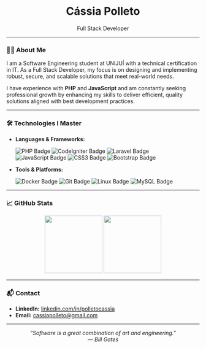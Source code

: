 <h1 align="center">Cássia Polleto</h1>
<p align="center">Full Stack Developer</p>

---

### 👩‍💻 About Me

I am a Software Engineering student at UNIJUÍ with a technical certification in IT. As a Full Stack Developer, my focus is on designing and implementing robust, secure, and scalable solutions that meet real-world needs.

I have experience with **PHP** and **JavaScript** and am constantly seeking professional growth by enhancing my skills to deliver efficient, quality solutions aligned with best development practices.

---

### 🛠️ Technologies I Master

- **Languages & Frameworks:**
  <p>
    <img src="https://img.shields.io/badge/PHP-777BB4?logo=php&logoColor=fff&style=for-the-badge" alt="PHP Badge" />
    <img src="https://img.shields.io/badge/CodeIgniter-EF4223?logo=codeigniter&logoColor=fff&style=for-the-badge" alt="CodeIgniter Badge" />
    <img src="https://img.shields.io/badge/Laravel-FF2D20?logo=laravel&logoColor=fff&style=for-the-badge" alt="Laravel Badge" />
    <img src="https://img.shields.io/badge/JavaScript-F7DF1E?logo=javascript&logoColor=000&style=for-the-badge" alt="JavaScript Badge" />
    <img src="https://img.shields.io/badge/CSS-1572B6?logo=css&logoColor=fff&style=for-the-badge" alt="CSS3 Badge" />
    <img src="https://img.shields.io/badge/Bootstrap-7952B3?logo=bootstrap&logoColor=fff&style=for-the-badge" alt="Bootstrap Badge" />
  </p>
  
- **Tools & Platforms:** 
  <p>
    <img src="https://img.shields.io/badge/Docker-2496ED?logo=docker&logoColor=fff&style=for-the-badge" alt="Docker Badge" />
    <img src="https://img.shields.io/badge/Git-F05032?logo=git&logoColor=fff&style=for-the-badge" alt="Git Badge" />
    <img src="https://img.shields.io/badge/Linux-FCC624?logo=linux&logoColor=000&style=for-the-badge" alt="Linux Badge" />
    <img src="https://img.shields.io/badge/MySQL-4479A1?logo=mysql&logoColor=fff&style=for-the-badge" alt="MySQL Badge" />
  </p>

---

### 📈 GitHub Stats

<p align="center">
  <img src="https://github-readme-stats.vercel.app/api?username=polletocassia&show_icons=true&theme=dark&hide_title=true" height="150" />
  <img src="https://github-readme-stats.vercel.app/api/top-langs/?username=polletocassia&layout=compact&theme=dark" height="150" />
</p>

---

### 📬 Contact

- **LinkedIn:** [linkedin.com/in/polletocassia](https://www.linkedin.com/in/polletocassia)  
- **Email:** cassiapolleto@gmail.com

---

<p align="center"><em>“Software is a great combination of art and engineering.”<br>— Bill Gates</em></p>
